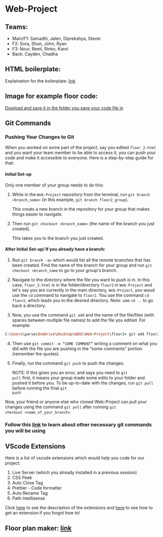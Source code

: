# Web-Project

## Teams:

* Main/F1: Samadhi, Jalen, Diprekshya, Stevie 
* F2: Sora, Shun, John, Ryan
* F3: Nour, Reeti, Rinko, Karol
* Back: Cayden, Chadha

## HTML boilerplate:
Explaination for the boilerplate: [link](https://www.freecodecamp.org/news/basic-html5-template-boilerplate-code-example/)

## Image for example floor code:
[Dowload and save it in the folder you save your code file in](https://imgur.com/ZYsNEia)

## Git Commands

### Pushing Your Changes to Git

When you worked on some part of the project, say you edited <code>floor_2.html</code> and you want your team member to be able to access it, you can push your code and make it accessible to everyone. Here is a step-by-step guide for that:

#### Initial Set-up

Only one member of your group needs to do this:

1. While in the <code>Web-Project</code> repository from the terminal, run <code>git branch <branch_name></code> (in this example, <code>git branch floor2_group</code>).

   This creats a new branch in the repository for your group that makes things easier to navigate.

2. Then run <code>git checkout <branch_name></code> (the name of the branch you just created).

   This takes you to the branch you just created.

#### After Initial Set-up/ If you already have a branch:

1. Run <code>git branch -av</code> which would list all the remote branches that has been created. Find the name of the branch for your group and run <code>git checkout <branch_name</code> to go to your group's branch.
2. Navigate to the directory where the file you want to push is in. In this case, <code>floor_2.html</code> is in the folder/directory <code>floor2</code> in <code>Web-Project</code> and let's say you are currently in the main directory, <code>Web-Project</code>, you woud use the <code>cd</code> command to navigate to <code>floor2</code>. You use the command <code>cd floor2</code>, which leads you to the desired directory.
Note: use <code>cd ..</code> to go back a directory.

3. Now, you use the command `git add` and the name of the file/files (with spaces between multiple file names) to add the file you edited.  For example:
    
  ```ruby
  C:\Users\parsa\OneDrive\Desktop\GDSC\Web-Project\floor2> git add floor2.html
  ```
    
4. Then use <code>git commit -m “SOME COMMENT”</code> writing a comment on what you did with the file you are pushing in the “some comments” portion (remember the quotes). 
5. Finally, run the command <code>git push</code> to push the changes.

   NOTE: If this gives you an error, and says you need to <code>git pull</code> first, it means your group made some edits to your folder and pushed it before you. To be up-to-date with the changes, run         <code>git pull</code> before running the final <code>git push</code>  

Now, your friend or anyone else who cloned Web-Project can pull your changes using the command <code>git pull</code> after running <code>git checkout <name_of_your_branch></code>.

### Follow this [link](https://www.atlassian.com/git/glossary#commands) to learn about other necessary git commands you will be using

## VScode Extensions 

Here is a list of vscode extensions which would help you code for our project:

1. Live Server (which you already installed in a previous session)
2. CSS Peek
3. Auto Close Tag
4. Prettier - Code formatter
5. Auto Rename Tag
6. Path Intellisense

Click [here](https://blog.bitsrc.io/top-10-visual-studio-code-extensions-for-web-developers-5bd6a76bdf5f) to see the description of the extensions and [here](https://code.visualstudio.com/docs/editor/extension-marketplace#:~:text=Browse%20for%20extensions,-You%20can%20browse&text=Bring%20up%20the%20Extensions%20view,on%20the%20VS%20Code%20Marketplace.) to see how to get an extension if you forgot how to!

## Floor plan maker: [link](https://floorplancreator.net/)
